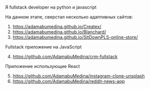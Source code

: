 Я fullstack developer на python и javascript

На данном этапе, сверстал несколько адаптивных сайтов:

1. https://adamabumedina.github.io/Createx/
2. https://adamabumedina.github.io/Blanchard/
3. https://adamabumedina.github.io/SitDownPLS-online-store/

Fullstack приложение на JavaScript

4. https://github.com/AdamabuMedina/crm-fullstack


Приложение использующие React

5. https://github.com/AdamabuMedina/instagram-clone-unsplash
6. https://github.com/AdamabuMedina/reddit-news-app
